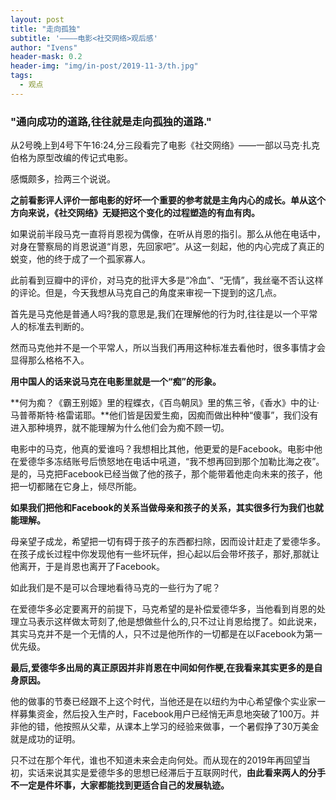 ```yaml
---
layout: post
title: "走向孤独"
subtitle: '————电影<社交网络>观后感'
author: "Ivens"
header-mask: 0.2
header-img: "img/in-post/2019-11-3/th.jpg"
tags:
  - 观点
---
```


### "通向成功的道路,往往就是走向孤独的道路."

从2号晚上到4号下午16:24,分三段看完了电影《社交网络》——一部以马克·扎克伯格为原型改编的传记式电影。

感慨颇多，捡两三个说说。

**之前看影评人评价一部电影的好坏一个重要的参考就是主角内心的成长。单从这个方向来说，《社交网络》无疑把这个变化的过程塑造的有血有肉。**

如果说前半段马克一直将肖恩视为偶像，在听从肖恩的指引。那么从他在电话中，对身在警察局的肖恩说道“肖恩，先回家吧”。从这一刻起，他的内心完成了真正的蜕变，他的终于成了一个孤家寡人。

此前看到豆瓣中的评价，对马克的批评大多是“冷血”、“无情”，我丝毫不否认这样的评论。但是，今天我想从马克自己的角度来审视一下提到的这几点。

首先是马克他是普通人吗?我的意思是,我们在理解他的行为时,往往是以一个平常人的标准去判断的。

然而马克他并不是一个平常人，所以当我们再用这种标准去看他时，很多事情才会显得那么格格不入。

**用中国人的话来说马克在电影里就是一个“痴”的形象。**

**何为痴？《霸王别姬》里的程蝶衣，《百鸟朝凤》里的焦三爷，《香水》中的让·马普蒂斯特·格雷诺耶。**他们皆是因爱生痴，因痴而做出种种“傻事”，我们没有进入那种境界，就不能理解为什么他们会为痴不顾一切。

电影中的马克，他真的爱谁吗？我想相比其他，他更爱的是Facebook。电影中他在爱德华多冻结账号后愤怒地在电话中吼道，“我不想再回到那个加勒比海之夜”。是的，马克把Facebook已经当做了他的孩子，那个能带着他走向未来的孩子，他把一切都赌在它身上，倾尽所能。

**如果我们把他和Facebook的关系当做母亲和孩子的关系，其实很多行为我们也就能理解。**

母亲望子成龙，希望把一切有碍于孩子的东西都扫除，因而设计赶走了爱德华多。在孩子成长过程中你发现他有一些坏玩伴，担心起以后会带坏孩子，那好,那就让他离开，于是肖恩也离开了Facebook。

如此我们是不是可以合理地看待马克的一些行为了呢？

在爱德华多必定要离开的前提下，马克希望的是补偿爱德华多，当他看到肖恩的处理立马表示这样做太苛刻了,他是想做些什么的,只不过让肖恩给搅了。如此说来，其实马克并不是一个无情的人，只不过是他所作的一切都是在以Facebook为第一优先级。

**最后,爱德华多出局的真正原因并非肖恩在中间如何作梗,在我看来其实更多的是自身原因。**

他的做事的节奏已经跟不上这个时代，当他还是在以纽约为中心希望像个实业家一样募集资金，然后投入生产时，Facebook用户已经悄无声息地突破了100万。并非他的错，他按照从父辈，从课本上学习的经验来做事，一个暑假挣了30万美金就是成功的证明。

只不过在那个年代，谁也不知道未来会走向何处。而从现在的2019年再回望当初，实话来说其实是爱德华多的思想已经滞后于互联网时代，**由此看来两人的分手不一定是件坏事，大家都能找到更适合自己的发展轨迹。**


